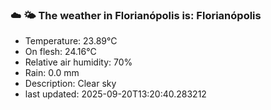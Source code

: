 ### ☁️ 🌤️  The weather in Florianópolis is: Florianópolis

- Temperature: 23.89°C
- On flesh: 24.16°C
- Relative air humidity: 70%
- Rain: 0.0 mm
- Description: Clear sky
- last updated: 2025-09-20T13:20:40.283212
